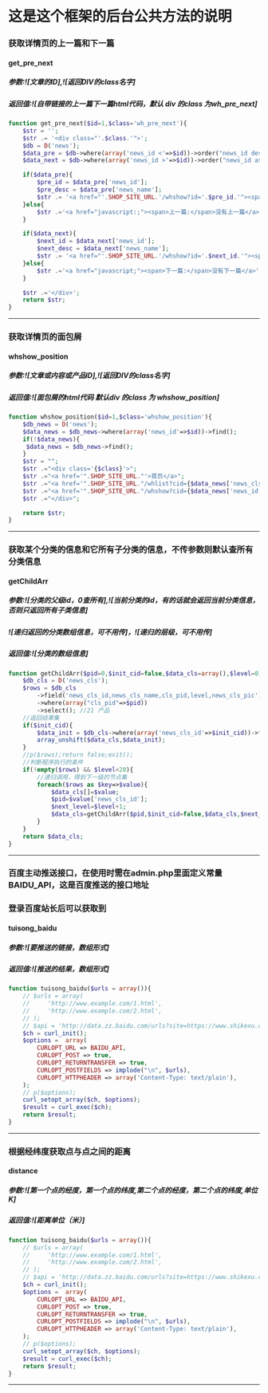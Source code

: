 # 这是这个框架的后台公共方法的说明

### 获取详情页的上一篇和下一篇
#### get_pre_next
##### 参数:![文章的ID],![返回DIV的class名字]
##### 返回值:![自带链接的上一篇下一篇html代码，默认 div 的class 为wh_pre_next]
```php
function get_pre_next($id=1,$class='wh_pre_next'){
    $str = '';
    $str .= '<div class="'.$class.'">';
    $db = D('news');
    $data_pre = $db->where(array('news_id <'=>$id))->order("news_id desc")->find();
    $data_next = $db->where(array('news_id >'=>$id))->order("news_id asc")->find();

    if($data_pre){
        $pre_id = $data_pre['news_id'];
        $pre_desc = $data_pre['news_name'];
        $str .= '<a href="'.SHOP_SITE_URL.'/whshow?id='.$pre_id.'"><span>上一篇:</span>'.$pre_desc.'</a>';
    }else{
        $str .='<a href="javascript:;"><span>上一篇:</span>没有上一篇</a>';
    }

    if($data_next){
        $next_id = $data_next['news_id'];
        $next_desc = $data_next['news_name'];
        $str .= '<a href="'.SHOP_SITE_URL.'/whshow?id='.$next_id.'"><span>下一篇:</span>'.$next_desc.'</a>';
    }else{
        $str .='<a href="javascript;"><span>下一篇:</span>没有下一篇</a>';
    }

    $str .='</div>';
    return $str;
}
```
---

### 获取详情页的面包屑
#### whshow_position
##### 参数:![文章或内容或产品ID],![返回DIV的class名字]
##### 返回值:![面包屑的html代码 默认div 的class 为 whshow_position]
```php
function whshow_position($id=1,$class='whshow_position'){
    $db_news = D('news');
    $data_news = $db_news->where(array('news_id'=>$id))->find();
    if(!$data_news){
     $data_news = $db_news->find();
    }
    $str = "";
    $str .="<div class='{$class}'>";
    $str .="<a href='".SHOP_SITE_URL."'>首页</a>";
    $str .="<a href='".SHOP_SITE_URL."/whlist?cid={$data_news['news_cls_id']}'>".$data_news['news_cls_name']."</a>";
    $str .="<a href='".SHOP_SITE_URL."/whshow?cid={$data_news['news_id']}'>".$data_news['news_name']."</a>";
    $str .="</div>";

    return $str;
}
```
---

### 获取某个分类的信息和它所有子分类的信息，不传参数则默认查所有分类信息
#### getChildArr
##### 参数:![分类的父级id，0查所有],![当前分类的id，有的话就会返回当前分类信息，否则只返回所有子类信息]
##### ![递归返回的分类数组信息，可不用传]，![递归的层级，可不用传]
##### 返回值:![分类的数组信息]
```php
function getChildArr($pid=0,$init_cid=false,$data_cls=array(),$level=0){
    $db_cls = D('news_cls');
    $rows = $db_cls
        ->field('news_cls_id,news_cls_name,cls_pid,level,news_cls_pic')
        ->where(array("cls_pid"=>$pid))
        ->select(); //21 产品
    //返回结果集
    if($init_cid){
        $data_init = $db_cls->where(array('news_cls_id'=>$init_cid))->find();
        array_unshift($data_cls,$data_init);
    }
    //p($rows);return false;exit();
    //判断程序执行的条件
    if(!empty($rows) && $level<20){
        //递归调用，得到下一级的节点集
        foreach($rows as $key=>$value){
            $data_cls[]=$value;
            $pid=$value['news_cls_id'];
            $next_level=$level+1;
            $data_cls=getChildArr($pid,$init_cid=false,$data_cls,$next_level);
        }
    }
    return $data_cls;
}
```
---

### 百度主动推送接口，在使用时需在admin.php里面定义常量BAIDU_API，这是百度推送的接口地址
### 登录百度站长后可以获取到
#### tuisong_baidu
##### 参数:![要推送的链接，数组形式]
##### 返回值:![推送的结果，数组形式]
```php
function tuisong_baidu($urls = array()){
    // $urls = array(
    //     'http://www.example.com/1.html',
    //     'http://www.example.com/2.html',
    // );
    // $api = 'http://data.zz.baidu.com/urls?site=https://www.shikexu.com&token=oLeKZk0QV85zoxXF';
    $ch = curl_init();
    $options =  array(
        CURLOPT_URL => BAIDU_API,
        CURLOPT_POST => true,
        CURLOPT_RETURNTRANSFER => true,
        CURLOPT_POSTFIELDS => implode("\n", $urls),
        CURLOPT_HTTPHEADER => array('Content-Type: text/plain'),
    );
    // p($options);
    curl_setopt_array($ch, $options);
    $result = curl_exec($ch);
    return $result;
}
```
---
### 根据经纬度获取点与点之间的距离
#### distance
##### 参数:![第一个点的经度，第一个点的纬度,第二个点的经度，第二个点的纬度,单位 K]
##### 返回值:![距离单位（米）]
```php
function tuisong_baidu($urls = array()){
    // $urls = array(
    //     'http://www.example.com/1.html',
    //     'http://www.example.com/2.html',
    // );
    // $api = 'http://data.zz.baidu.com/urls?site=https://www.shikexu.com&token=oLeKZk0QV85zoxXF';
    $ch = curl_init();
    $options =  array(
        CURLOPT_URL => BAIDU_API,
        CURLOPT_POST => true,
        CURLOPT_RETURNTRANSFER => true,
        CURLOPT_POSTFIELDS => implode("\n", $urls),
        CURLOPT_HTTPHEADER => array('Content-Type: text/plain'),
    );
    // p($options);
    curl_setopt_array($ch, $options);
    $result = curl_exec($ch);
    return $result;
}
```
---
